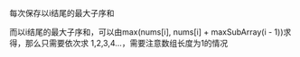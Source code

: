 每次保存以i结尾的最大子序和

而以i结尾的最大子序和，可以由max(nums[i], nums[i] + maxSubArray(i - 1))求得，那么只需要依次求 1,2,3,4...，需要注意数组长度为1的情况
